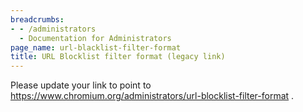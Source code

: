```yaml
---
breadcrumbs:
- - /administrators
  - Documentation for Administrators
page_name: url-blacklist-filter-format
title: URL Blocklist filter format (legacy link)
---
```


Please update your link to point to
<https://www.chromium.org/administrators/url-blocklist-filter-format>
.
